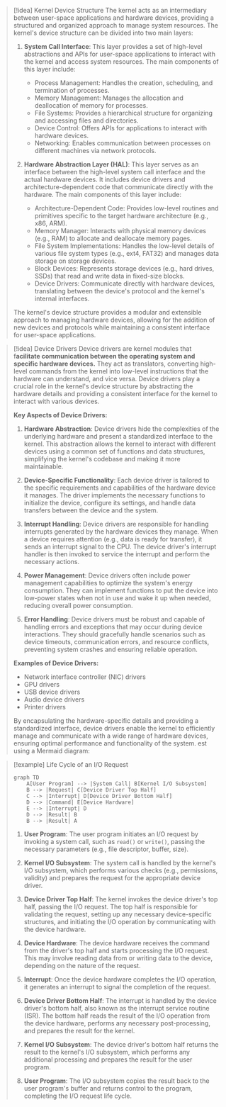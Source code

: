 > [!idea] Kernel Device Structure
> The kernel acts as an intermediary between user-space applications and hardware devices, providing a structured and organized approach to manage system resources. The kernel's device structure can be divided into two main layers:
>
> 1. **System Call Interface**: This layer provides a set of high-level abstractions and APIs for user-space applications to interact with the kernel and access system resources. The main components of this layer include:
>    - Process Management: Handles the creation, scheduling, and termination of processes.
>    - Memory Management: Manages the allocation and deallocation of memory for processes.
>    - File Systems: Provides a hierarchical structure for organizing and accessing files and directories.
>    - Device Control: Offers APIs for applications to interact with hardware devices.
>    - Networking: Enables communication between processes on different machines via network protocols.
>
> 2. **Hardware Abstraction Layer (HAL)**: This layer serves as an interface between the high-level system call interface and the actual hardware devices. It includes device drivers and architecture-dependent code that communicate directly with the hardware. The main components of this layer include:
>    - Architecture-Dependent Code: Provides low-level routines and primitives specific to the target hardware architecture (e.g., x86, ARM).
>    - Memory Manager: Interacts with physical memory devices (e.g., RAM) to allocate and deallocate memory pages.
>    - File System Implementations: Handles the low-level details of various file system types (e.g., ext4, FAT32) and manages data storage on storage devices.
>    - Block Devices: Represents storage devices (e.g., hard drives, SSDs) that read and write data in fixed-size blocks.
>    - Device Drivers: Communicate directly with hardware devices, translating between the device's protocol and the kernel's internal interfaces.
>
> The kernel's device structure provides a modular and extensible approach to managing hardware devices, allowing for the addition of new devices and protocols while maintaining a consistent interface for user-space applications.

> [!idea] Device Drivers
> Device drivers are kernel modules that f**acilitate communication between the operating system and specific hardware devices.** They act as translators, converting high-level commands from the kernel into low-level instructions that the hardware can understand, and vice versa. Device drivers play a crucial role in the kernel's device structure by abstracting the hardware details and providing a consistent interface for the kernel to interact with various devices.
>
> **Key Aspects of Device Drivers:**
> 1. **Hardware Abstraction**: Device drivers hide the complexities of the underlying hardware and present a standardized interface to the kernel. This abstraction allows the kernel to interact with different devices using a common set of functions and data structures, simplifying the kernel's codebase and making it more maintainable.
>
> 2. **Device-Specific Functionality**: Each device driver is tailored to the specific requirements and capabilities of the hardware device it manages. The driver implements the necessary functions to initialize the device, configure its settings, and handle data transfers between the device and the system.
>
> 3. **Interrupt Handling**: Device drivers are responsible for handling interrupts generated by the hardware devices they manage. When a device requires attention (e.g., data is ready for transfer), it sends an interrupt signal to the CPU. The device driver's interrupt handler is then invoked to service the interrupt and perform the necessary actions.
>
> 4. **Power Management**: Device drivers often include power management capabilities to optimize the system's energy consumption. They can implement functions to put the device into low-power states when not in use and wake it up when needed, reducing overall power consumption.
>
> 5. **Error Handling**: Device drivers must be robust and capable of handling errors and exceptions that may occur during device interactions. They should gracefully handle scenarios such as device timeouts, communication errors, and resource conflicts, preventing system crashes and ensuring reliable operation.
>
> **Examples of Device Drivers:**
> - Network interface controller (NIC) drivers
> - GPU drivers
> - USB device drivers
> - Audio device drivers
> - Printer drivers
>
> By encapsulating the hardware-specific details and providing a standardized interface, device drivers enable the kernel to efficiently manage and communicate with a wide range of hardware devices, ensuring optimal performance and functionality of the system.
est using a Mermaid diagram:

> [!example] Life Cycle of an I/O Request
>
> ```mermaid
> graph TD
>     A[User Program] --> |System Call| B[Kernel I/O Subsystem]
>     B --> |Request| C[Device Driver Top Half]
>     C --> |Interrupt| D[Device Driver Bottom Half]
>     D --> |Command| E[Device Hardware]
>     E --> |Interrupt| D
>     D --> |Result| B
>     B --> |Result| A
> ```
>
> 1. **User Program**: The user program initiates an I/O request by invoking a system call, such as `read()` or `write()`, passing the necessary parameters (e.g., file descriptor, buffer, size).
>
> 2. **Kernel I/O Subsystem**: The system call is handled by the kernel's I/O subsystem, which performs various checks (e.g., permissions, validity) and prepares the request for the appropriate device driver.
>
> 3. **Device Driver Top Half**: The kernel invokes the device driver's top half, passing the I/O request. The top half is responsible for validating the request, setting up any necessary device-specific structures, and initiating the I/O operation by communicating with the device hardware.
>
> 4. **Device Hardware**: The device hardware receives the command from the driver's top half and starts processing the I/O request. This may involve reading data from or writing data to the device, depending on the nature of the request.
>
> 5. **Interrupt**: Once the device hardware completes the I/O operation, it generates an interrupt to signal the completion of the request.
>
> 6. **Device Driver Bottom Half**: The interrupt is handled by the device driver's bottom half, also known as the interrupt service routine (ISR). The bottom half reads the result of the I/O operation from the device hardware, performs any necessary post-processing, and prepares the result for the kernel.
>
> 7. **Kernel I/O Subsystem**: The device driver's bottom half returns the result to the kernel's I/O subsystem, which performs any additional processing and prepares the result for the user program.
>
> 8. **User Program**: The I/O subsystem copies the result back to the user program's buffer and returns control to the program, completing the I/O request life cycle.


